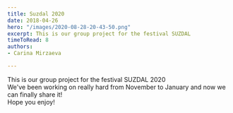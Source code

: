 ```yaml
---
title: Suzdal 2020
date: 2018-04-26
hero: "/images/2020-08-28-20-43-50.png"
excerpt: This is our group project for the festival SUZDAL
timeToRead: 8
authors:
- Carina Mirzaeva

---
```

This is our group project for the festival SUZDAL 2020  
We've been working on really hard from November to January and now we can finally share it!  
Hope you enjoy!